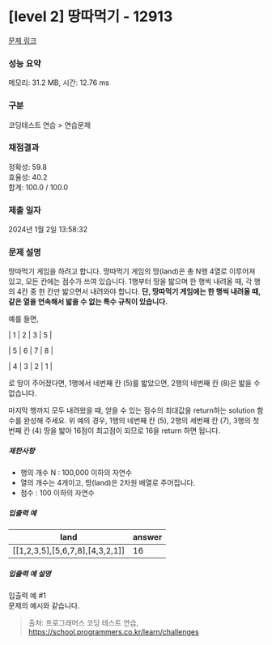 # [level 2] 땅따먹기 - 12913 

[문제 링크](https://school.programmers.co.kr/learn/courses/30/lessons/12913) 

### 성능 요약

메모리: 31.2 MB, 시간: 12.76 ms

### 구분

코딩테스트 연습 > 연습문제

### 채점결과

정확성: 59.8<br/>효율성: 40.2<br/>합계: 100.0 / 100.0

### 제출 일자

2024년 1월 2일 13:58:32

### 문제 설명

<p>땅따먹기 게임을 하려고 합니다. 땅따먹기 게임의 땅(land)은 총 N행 4열로 이루어져 있고, 모든 칸에는 점수가 쓰여 있습니다. 1행부터 땅을 밟으며 한 행씩 내려올 때, 각 행의 4칸 중 한 칸만 밟으면서 내려와야 합니다. <strong>단, 땅따먹기 게임에는 한 행씩 내려올 때, 같은 열을 연속해서 밟을 수 없는 특수 규칙이 있습니다.</strong> </p>

<p>예를 들면, </p>

<p>| 1 | 2 | 3 | 5 |</p>

<p>| 5 | 6 | 7 | 8 |</p>

<p>| 4 | 3 | 2 | 1 |</p>

<p>로 땅이 주어졌다면, 1행에서 네번째 칸 (5)를 밟았으면, 2행의 네번째 칸 (8)은 밟을 수 없습니다. </p>

<p>마지막 행까지 모두 내려왔을 때, 얻을 수 있는 점수의 최대값을 return하는 solution 함수를 완성해 주세요. 위 예의 경우, 1행의 네번째 칸 (5), 2행의 세번째 칸 (7), 3행의 첫번째 칸 (4) 땅을 밟아 16점이 최고점이 되므로 16을 return 하면 됩니다.</p>

<h5>제한사항</h5>

<ul>
<li>행의 개수 N : 100,000 이하의 자연수</li>
<li>열의 개수는 4개이고, 땅(land)은 2차원 배열로 주어집니다.</li>
<li>점수 : 100 이하의 자연수</li>
</ul>

<h5>입출력 예</h5>
<table class="table">
        <thead><tr>
<th>land</th>
<th>answer</th>
</tr>
</thead>
        <tbody><tr>
<td>[[1,2,3,5],[5,6,7,8],[4,3,2,1]]</td>
<td>16</td>
</tr>
</tbody>
      </table>
<h5>입출력 예 설명</h5>

<p>입출력 예 #1<br>
문제의 예시와 같습니다.</p>


> 출처: 프로그래머스 코딩 테스트 연습, https://school.programmers.co.kr/learn/challenges